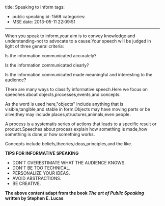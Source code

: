 title: Speaking to Inform
tags:
  - public speaking
id: 1568
categories:
  - MSE
date: 2013-05-11 22:09:51
---

When you speak to inform,your aim is to convey knowledge and understanding-not to advocate to a cause.Your speech will be judged in light of three general criteria:

Is the information communicated accurately?

Is the information communicated clearly?

Is the information communicated made meaningful and interesting to the audience?

There are many ways to classify informative speech.Here we focus on speeches about objects,processes,events,and concepts.

As the word is used here,"objects" include anything that is visible,tangible,and stable in form.Objects may have moving parts or be alive;they may include places,structures,animals,even people.

A process is a systematis series of actions that leads to a specific result or product.Speeches about process explain how something is made,how something is done,or how something works.

Concepts include beliefs,theories,ideas,principles,and the like.

**TIPS FOR INFORMATIVE SPEAKING**

*   DON'T OVERESTIMATE WHAT THE AUDIENCE KNOWS.
*   DON'T BE TOO TECHNICAL.
*   PERSONALIZE YOUR IDEAS.
*   AVOID ABSTRACTIONS.
*   BE CREATIVE.

**The above content adapt from the book _The art of Public Speaking_ written by Stephen E. Lucas**